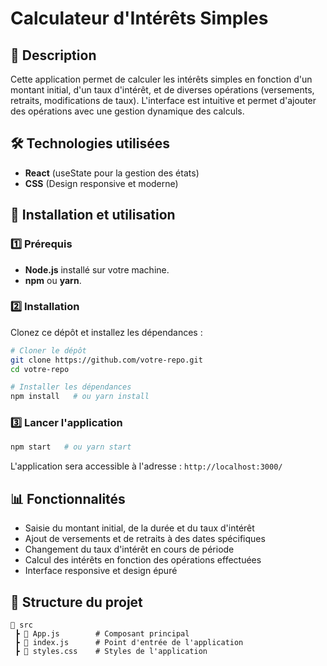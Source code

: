 # Calculateur d'Intérêts Simples

## 📌 Description
Cette application permet de calculer les intérêts simples en fonction d'un montant initial, d'un taux d'intérêt, et de diverses opérations (versements, retraits, modifications de taux). L'interface est intuitive et permet d'ajouter des opérations avec une gestion dynamique des calculs.

## 🛠️ Technologies utilisées
- **React** (useState pour la gestion des états)
- **CSS** (Design responsive et moderne)

## 🚀 Installation et utilisation
### 1️⃣ Prérequis
- **Node.js** installé sur votre machine.
- **npm** ou **yarn**.

### 2️⃣ Installation
Clonez ce dépôt et installez les dépendances :
```bash
# Cloner le dépôt
git clone https://github.com/votre-repo.git
cd votre-repo

# Installer les dépendances
npm install   # ou yarn install
```

### 3️⃣ Lancer l'application
```bash
npm start   # ou yarn start
```
L'application sera accessible à l'adresse : `http://localhost:3000/`

## 📊 Fonctionnalités
- Saisie du montant initial, de la durée et du taux d'intérêt
- Ajout de versements et de retraits à des dates spécifiques
- Changement du taux d'intérêt en cours de période
- Calcul des intérêts en fonction des opérations effectuées
- Interface responsive et design épuré

## 📂 Structure du projet
```
📂 src
 ┣ 📜 App.js        # Composant principal
 ┣ 📜 index.js      # Point d'entrée de l'application
 ┣ 📜 styles.css    # Styles de l'application
```